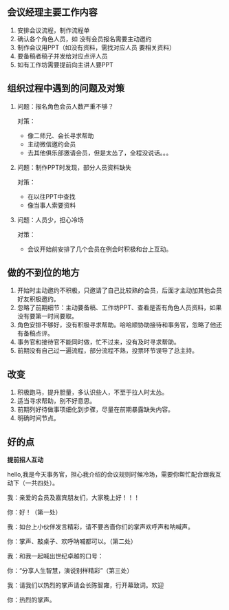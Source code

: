 ## 会议经理主要工作内容

1. 安排会议流程，制作流程单
2. 确认各个角色人员，如 没有会员报名需要主动邀约
3. 制作会议用PPT（如没有资料，需找对应人员 要相关资料）
4. 要备稿者稿子并发给对应点评人员
5. 如有工作坊需要提前向主讲人要PPT

## 组织过程中遇到的问题及对策

1. 问题：报名角色会员人数严重不够？

   对策：

   - 像二师兄、会长寻求帮助
   - 主动微信邀约会员
   - 去其他俱乐部邀请会员，但是太怂了，全程没说话。。。

2. 问题：制作PPT时发现，部分人员资料缺失

   对策：

   - 在以往PPT中查找
   - 像当事人索要资料

3. 问题：人员少，担心冷场

   对策：

   - 会议开始前安排了几个会员在例会时积极和台上互动。

## 做的不到位的地方

1. 开始时主动邀约不积极，只邀请了自己比较熟的会员，后面才主动加其他会员好友积极邀约。
2. 忽略了前期细节：主动要备稿、工作坊PPT、查看是否有角色人员资料，如果没有要第一时间要取。
3. 角色安排不够好，没有积极寻求帮助。哈哈顺协助接待和事务官，忽略了他还有备稿点评。
4. 事务官和接待官不能同时做，忙不过来，没有及时寻求帮助。
5. 前期没有自己过一遍流程，部分流程不熟，投票环节误导了总主持。

## 改变

1. 积极跑马，提升胆量，多认识些人，不至于拉人时太怂。
2. 适当寻求帮助，别不好意思。
3. 前期列好待做事项细化到步骤，尽量在前期暴露缺失内容。
4. 明确时间节点。

## 好的点

**提前招人互动**

hello,我是今天事务官，担心我介绍的会议规则时候冷场，需要你帮忙配合跟我互动下（一共四处）。

我：亲爱的会员及嘉宾朋友们，大家晚上好！！！

你：好！（第一处）

我：如台上小伙伴发言精彩，请不要吝啬你们的掌声欢呼声和呐喊声。

你：掌声、敲桌子、欢呼呐喊都可以。（第二处）

我：和我一起喊出世纪卓越的口号：

你：“分享人生智慧，演说别样精彩”（第三处）

我：请我们以热烈的掌声请会长陈智雍，行开幕致词。欢迎

你：热烈的掌声。


